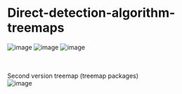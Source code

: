 # Direct-detection-algorithm-treemaps

![image](https://user-images.githubusercontent.com/58268664/114059964-e7e9ac80-9862-11eb-8ff0-a8d330d731c5.png)
![image](https://user-images.githubusercontent.com/58268664/114059977-eb7d3380-9862-11eb-88c5-e9bfbb0cc4b5.png)
![image](https://user-images.githubusercontent.com/58268664/114059983-ed46f700-9862-11eb-8d17-736d06194111.png)

<br><br>
Second version treemap (treemap packages) <br>
![image](https://user-images.githubusercontent.com/58268664/114060185-1f585900-9863-11eb-91f9-e31254188a77.png)
